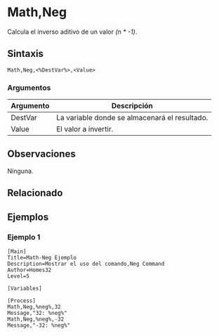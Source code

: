 # Math,Neg

Calcula el inverso aditivo de un valor *(n * -1)*.

## Sintaxis

```pebakery
Math,Neg,<%DestVar%>,<Value>
```

### Argumentos

| Argumento | Descripción |
| --- | --- |
| DestVar | La variable donde se almacenará el resultado. |
| Value | El valor a invertir. |

## Observaciones

Ninguna.

## Relacionado

## Ejemplos

### Ejemplo 1

```pebakery
[Main]
Title=Math-Neg Ejemplo
Description=Mostrar el uso del comando,Neg Command
Author=Homes32
Level=5

[Variables]

[Process]
Math,Neg,%neg%,32
Message,"32: %neg%"
Math,Neg,%neg%,-32
Message,"-32: %neg%"
```
